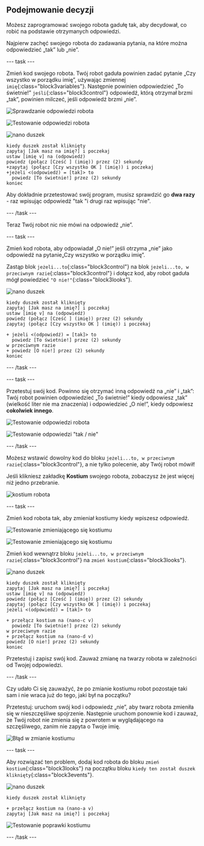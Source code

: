 ## Podejmowanie decyzji

Możesz zaprogramować swojego robota gadułę tak, aby decydował, co robić na podstawie otrzymanych odpowiedzi.

Najpierw zachęć swojego robota do zadawania pytania, na które można odpowiedzieć „tak” lub „nie”.

--- task ---

Zmień kod swojego robota. Twój robot gaduła powinien zadać pytanie „Czy wszystko w porządku imię”, używając zmiennej `imię`{:class="block3variables"}. Następnie powinien odpowiedzieć „To świetnie!” `jeśli`{:class="block3control"} odpowiedź, którą otrzymał brzmi „tak”, powinien milczeć, jeśli odpowiedź brzmi „nie”.

![Sprawdzanie odpowiedzi robota](images/chatbot-if-test1-annotated.png)

![Testowanie odpowiedzi robota](images/chatbot-if-test2.png)

![nano duszek](images/nano-sprite.png)

```blocks3
kiedy duszek został kliknięty
zapytaj [Jak masz na imię?] i poczekaj
ustaw [imię v] na (odpowiedź)
powiedz (połącz [Cześć ] (imię)) przez (2) sekundy
+zapytaj (połącz [Czy wszystko OK ] (imię)) i poczekaj
+jeżeli <(odpowiedź) = [tak]> to 
  powiedz [To świetnie!] przez (2) sekundy
koniec
```

Aby dokładnie przetestować swój program, musisz sprawdzić go **dwa razy** - raz wpisując odpowiedź "tak "i drugi raz wpisując "nie".

--- /task ---

Teraz Twój robot nic nie mówi na odpowiedź „nie”.

--- task ---

Zmień kod robota, aby odpowiadał „O nie!” jeśli otrzyma „nie” jako odpowiedź na pytanie„Czy wszystko w porządku imię”.

Zastąp blok `jeżeli...to`{:class="block3control"} na blok `jeżeli...to, w przeciwnym razie`{:class="block3control"} i dołącz kod, aby robot gaduła mógł powiedzieć `"O nie!"`{:class="block3looks"}.

![nano duszek](images/nano-sprite.png)

```blocks3
kiedy duszek został kliknięty
zapytaj [Jak masz na imię?] i poczekaj
ustaw [imię v] na (odpowiedź)
powiedz (połącz [Cześć ] (imię)) przez (2) sekundy
zapytaj (połącz [Czy wszystko OK ] (imię)) i poczekaj

+ jeżeli <(odpowiedź) = [tak]> to 
  powiedz [To świetnie!] przez (2) sekundy
w przeciwnym razie
+ powiedz [O nie!] przez (2) sekundy
koniec
```

--- /task ---

--- task ---

Przetestuj swój kod. Powinno się otrzymać inną odpowiedź na „nie” i „tak”: Twój robot powinien odpowiedzieć „To świetnie!” kiedy odpowiesz „tak” (wielkość liter nie ma znaczenia) i odpowiedzieć „O nie!”, kiedy odpowiesz **cokolwiek innego**.

![Testowanie odpowiedzi robota](images/chatbot-if-test2.png)

![Testowanie odpowiedzi "tak / nie"](images/chatbot-if-else-test.png)

--- /task ---

Możesz wstawić dowolny kod do bloku `jeżeli...to, w przeciwnym razie`{:class="block3control"}, a nie tylko polecenie, aby Twój robot mówił!

Jeśli klikniesz zakładkę **Kostium** swojego robota, zobaczysz że jest więcej niż jedno przebranie.

![kostium robota](images/chatbot-costume-view-annotated.png)

--- task ---

Zmień kod robota tak, aby zmieniał kostiumy kiedy wpiszesz odpowiedź.

![Testowanie zmieniającego się kostiumu](images/chatbot-costume-test1.png)

![Testowanie zmieniającego się kostiumu](images/chatbot-costume-test2.png)

Zmień kod wewnątrz bloku `jeżeli...to, w przeciwnym razie`{:class="block3control"} na `zmień kostium`{:class="block3looks"}.

![nano duszek](images/nano-sprite.png)

```blocks3
kiedy duszek został kliknięty
zapytaj [Jak masz na imię?] i poczekaj
ustaw [imię v] na (odpowiedź)
powiedz (połącz [Cześć ] (imię)) przez (2) sekundy
zapytaj (połącz [Czy wszystko OK ] (imię)) i poczekaj
jeżeli <(odpowiedź) = [tak]> to 

+ przełącz kostium na (nano-c v)
  powiedz [To świetnie!] przez (2) sekundy
w przeciwnym razie
+ przełącz kostium na (nano-d v)
powiedz [O nie!] przez (2) sekundy
koniec
```

Przetestuj i zapisz swój kod. Zauważ zmianę na twarzy robota w zależności od Twojej odpowiedzi.

--- /task ---

Czy udało Ci się zauważyć, że po zmianie kostiumu robot pozostaje taki sam i nie wraca już do tego, jaki był na początku?

Przetestuj: uruchom swój kod i odpowiedz „nie”, aby twarz robota zmieniła się w nieszczęśliwe spojrzenie. Następnie uruchom ponownie kod i zauważ, że Twój robot nie zmienia się z powrotem w wyglądającego na szczęśliwego, zanim nie zapyta o Twoje imię.

![Błąd w zmianie kostiumu](images/chatbot-costume-bug-test.png)

--- task ---

Aby rozwiązać ten problem, dodaj kod robota do bloku `zmień kostium`{:class="block3looks"} na początku bloku `kiedy ten został duszek kliknięty`{:class="block3events"}.

![nano duszek](images/nano-sprite.png)

```blocks3
kiedy duszek został kliknięty

+ przełącz kostium na (nano-a v)
zapytaj [Jak masz na imię?] i poczekaj
```

![Testowanie poprawki kostiumu](images/chatbot-costume-fix-test.png)

--- /task ---